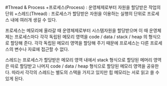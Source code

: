 #Thread & Process
+프로세스(Process) : 운영체제로부터 자원을 할당받은 작업의 단위
+스레드(Thread) : 프로세스가 할당받은 자원을 이용하는 실행의 단위로 프로세스 내에 여러개 생길 수 있다.

프로세스는 메모리에 올라갈 때 운영체제로부터 시스템자원을 할당받으며 
이 때 운영체제는 프로세스마다 각각 독립된 메모리 영역을 code / data / stack / heap 의 형식으로 할당해 준다. 
각각 독립된 메모리 영역을 할당해 주기 때문에 프로세스는 다른 프로세스의 변수나 자료에 접근할 수 없다.

스레드는 프로세스가 할당받은 메모리 영역 내에서 stack 형식으로 할당된 메머리 영역은 따로 할당받고 나머지 code / data / heap 형식으로 할당된 메모리 영역을 공유한다.
따라서 각각의 스레드는 별도의 스택을 가지고 있지만 힙 메모리는 서로 읽고 쓸 수 있게 된다.
